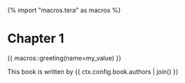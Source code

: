 {% import "macros.tera" as macros %}

# Chapter 1

{{ macros::greeting(name=my_value) }}

This book is written by {{ ctx.config.book.authors | join() }}
